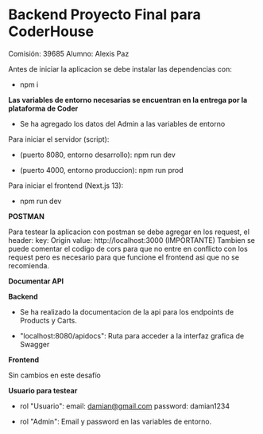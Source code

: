 # Backend Proyecto Final para CoderHouse

Comisión: 39685
Alumno: Alexis Paz

Antes de iniciar la aplicacion se debe instalar las dependencias con:

- npm i

**Las variables de entorno necesarias se encuentran en la entrega por la plataforma de Coder**
- Se ha agregado los datos del Admin a las variables de entorno

Para iniciar el servidor (script):

* (puerto 8080, entorno desarrollo): npm run dev

* (puerto 4000, entorno produccion): npm run prod

Para iniciar el frontend (Next.js 13):
- npm run dev

**POSTMAN**

Para testear la aplicacion con postman se debe agregar en los request, el header:
key: Origin         value: http://localhost:3000 (IMPORTANTE)
Tambien se puede comentar el codigo de cors para que no entre en conflicto con los request pero es necesario para que funcione el frontend asi que no se recomienda.

**Documentar API**

**Backend**

* Se ha realizado la documentacion de la api para los endpoints de Products y Carts.

* "localhost:8080/apidocs": Ruta para acceder a la interfaz grafica de Swagger

**Frontend**

Sin cambios en este desafío

**Usuario para testear**
- rol "Usuario":
email: damian@gmail.com
password: damian1234

- rol "Admin":
Email y password en las variables de entorno.


